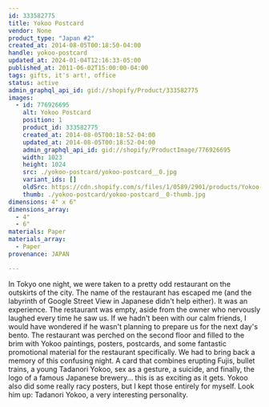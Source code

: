 ```yaml
---
id: 333582775
title: Yokoo Postcard
vendor: None
product_type: "Japan #2"
created_at: 2014-08-05T00:18:50-04:00
handle: yokoo-postcard
updated_at: 2024-01-04T12:16:33-05:00
published_at: 2011-06-02T15:00:00-04:00
tags: gifts, it's art!, office
status: active
admin_graphql_api_id: gid://shopify/Product/333582775
images:
  - id: 776926695
    alt: Yokoo Postcard
    position: 1
    product_id: 333582775
    created_at: 2014-08-05T00:18:52-04:00
    updated_at: 2014-08-05T00:18:52-04:00
    admin_graphql_api_id: gid://shopify/ProductImage/776926695
    width: 1023
    height: 1024
    src: ./yokoo-postcard/yokoo-postcard__0.jpg
    variant_ids: []
    oldSrc: https://cdn.shopify.com/s/files/1/0589/2901/products/Yokoo-Postcard_1.jpeg?v=1407212332
    thumb: ./yokoo-postcard/yokoo-postcard__0-thumb.jpg
dimensions: 4" x 6"
dimensions_array:
  - 4"
  - 6"
materials: Paper
materials_array:
  - Paper
provenance: JAPAN

---
```


In Tokyo one night, we were taken to a pretty odd restaurant on the outskirts of the city. The name of the restaurant has escaped me (and the labyrinth of Google Street View in Japanese didn't help either). It was an experience. The restaurant was empty, aside from the owner who nervously laughed every time he saw us. If we hadn't been with our calm friends, I would have wondered if he wasn't planning to prepare us for the next day's bento. The restaurant was perched on the second floor and filled to the brim with Yokoo paintings, posters, postcards, and some fantastic promotional material for the restaurant specifically. We had to bring back a memory of this confusing night. A card that combines erupting Fujis, bullet trains, a young Tadanori Yokoo, sex as a gesture, a suicide, and finally, the logo of a famous Japanese brewery... this is as exciting as it gets. Yokoo also did some really racy posters, but I kept those entirely for myself. Look him up: Tadanori Yokoo, a very interesting personality.